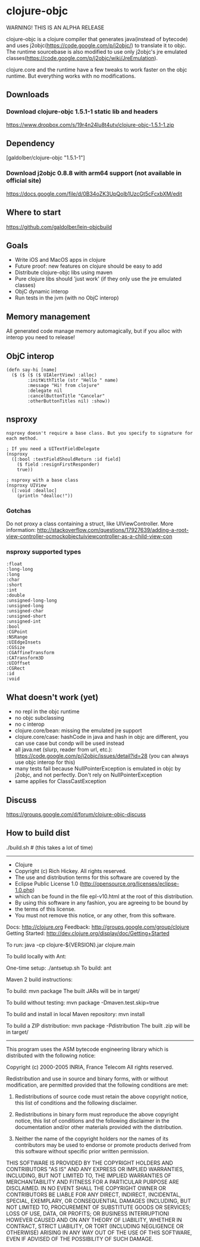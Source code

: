 # clojure-objc

WARNING! THIS IS AN ALPHA RELEASE

clojure-objc is a clojure compiler that generates java(instead of bytecode) and uses j2objc(https://code.google.com/p/j2objc/) to translate it to objc.
The runtime sourcebase is also modified to use only j2objc's jre emulated classes(https://code.google.com/p/j2objc/wiki/JreEmulation).

clojure.core and the runtime have a few tweaks to work faster on the objc runtime. But everything works with no modifications.

## Downloads

### Download clojure-objc 1.5.1-1 static lib and headers
  
  https://www.dropbox.com/s/19r4n24lu8t4utv/clojure-objc-1.5.1-1.zip
  
## Dependency
 
[galdolber/clojure-objc "1.5.1-1"]
  
### Download j2objc 0.8.8 with arm64 support (not available in official site)

  https://docs.google.com/file/d/0B34oZK3UpQolb1UzcGt5cFcxbXM/edit

## Where to start
 
 https://github.com/galdolber/lein-objcbuild

## Goals

 * Write iOS and MacOS apps in clojure
 * Future proof: new features on clojure should be easy to add 
 * Distribute clojure-objc libs using maven
 * Pure clojure libs should 'just work' (if they only use the jre emulated classes)
 * ObjC dynamic interop
 * Run tests in the jvm (with no ObjC interop)
 
## Memory management
 
 All generated code manage memory automagically, but if you alloc with interop you need to release!
 
## ObjC interop

    (defn say-hi [name]
      ($ ($ ($ ($ UIAlertView) :alloc)
            :initWithTitle (str "Hello " name)
            :message "Hi! from clojure"
            :delegate nil
            :cancelButtonTitle "Cancelar"
            :otherButtonTitles nil) :show))
            
## nsproxy <EXPERIMENTAL>
    
    nsproxy doesn't require a base class. But you specify to signature for each method.
    
    ; If you need a UITextFieldDelegate
    (nsproxy
      ([:bool :textFieldShouldReturn :id field]
        ($ field :resignFirstResponder) 
        true))
        
    ; nsproxy with a base class
    (nsproxy UIView
      ([:void :dealloc]
        (println "dealloc!"))
        
### Gotchas
  
  Do not proxy a class containing a struct, like UIViewController. 
  More information:
  http://stackoverflow.com/questions/17927639/adding-a-root-view-controller-ocmockobjectuiviewcontroller-as-a-child-view-con
        
### nsproxy supported types

    :float
    :long-long
    :long
    :char
    :short
    :int
    :double
    :unsigned-long-long
    :unsigned-long
    :unsigned-char
    :unsigned-short
    :unsigned-int
    :bool
    :CGPoint
    :NSRange
    :UIEdgeInsets
    :CGSize
    :CGAffineTransform
    :CATransform3D
    :UIOffset
    :CGRect
    :id
    :void

## What doesn't work (yet)
 
 * no repl in the objc runtime
 * no objc subclassing
 * no c interop
 * clojure.core/bean: missing the emulated jre support
 * clojure.core/case: hashCode in java and hash in objc are different, you can use case but condp will be used instead
 * all java.net (slurp, reader from url, etc.): https://code.google.com/p/j2objc/issues/detail?id=28 (you can always use objc interop for this)
 * many tests fail because NullPointerException is emulated in objc by j2objc, and not perfectly. Don't rely on NullPointerException
 * same applies for ClassCastException
 
## Discuss
 
 https://groups.google.com/d/forum/clojure-objc-discuss
 
## How to build dist
 
 ./build.sh # (this takes a lot of time)

--------------------------------------------------------------------------

 *   Clojure
 *   Copyright (c) Rich Hickey. All rights reserved.
 *   The use and distribution terms for this software are covered by the
 *   Eclipse Public License 1.0 (http://opensource.org/licenses/eclipse-1.0.php)
 *   which can be found in the file epl-v10.html at the root of this distribution.
 *   By using this software in any fashion, you are agreeing to be bound by
 * 	 the terms of this license.
 *   You must not remove this notice, or any other, from this software.

Docs: http://clojure.org
Feedback: http://groups.google.com/group/clojure
Getting Started: http://dev.clojure.org/display/doc/Getting+Started

To run:  java -cp clojure-${VERSION}.jar clojure.main

To build locally with Ant:  

   One-time setup:    ./antsetup.sh
   To build:          ant

Maven 2 build instructions:

  To build:  mvn package 
  The built JARs will be in target/

  To build without testing:  mvn package -Dmaven.test.skip=true

  To build and install in local Maven repository:  mvn install

  To build a ZIP distribution:  mvn package -Pdistribution
  The built .zip will be in target/


--------------------------------------------------------------------------
This program uses the ASM bytecode engineering library which is distributed
with the following notice:

Copyright (c) 2000-2005 INRIA, France Telecom
All rights reserved.

Redistribution and use in source and binary forms, with or without
modification, are permitted provided that the following conditions
are met:

1. Redistributions of source code must retain the above copyright
   notice, this list of conditions and the following disclaimer.

2. Redistributions in binary form must reproduce the above copyright
   notice, this list of conditions and the following disclaimer in the
   documentation and/or other materials provided with the distribution.

3. Neither the name of the copyright holders nor the names of its
   contributors may be used to endorse or promote products derived from
   this software without specific prior written permission.

THIS SOFTWARE IS PROVIDED BY THE COPYRIGHT HOLDERS AND CONTRIBUTORS "AS IS"
AND ANY EXPRESS OR IMPLIED WARRANTIES, INCLUDING, BUT NOT LIMITED TO, THE
IMPLIED WARRANTIES OF MERCHANTABILITY AND FITNESS FOR A PARTICULAR PURPOSE
ARE DISCLAIMED. IN NO EVENT SHALL THE COPYRIGHT OWNER OR CONTRIBUTORS BE
LIABLE FOR ANY DIRECT, INDIRECT, INCIDENTAL, SPECIAL, EXEMPLARY, OR
CONSEQUENTIAL DAMAGES (INCLUDING, BUT NOT LIMITED TO, PROCUREMENT OF
SUBSTITUTE GOODS OR SERVICES; LOSS OF USE, DATA, OR PROFITS; OR BUSINESS
INTERRUPTION) HOWEVER CAUSED AND ON ANY THEORY OF LIABILITY, WHETHER IN
CONTRACT, STRICT LIABILITY, OR TORT (INCLUDING NEGLIGENCE OR OTHERWISE)
ARISING IN ANY WAY OUT OF THE USE OF THIS SOFTWARE, EVEN IF ADVISED OF
THE POSSIBILITY OF SUCH DAMAGE.
